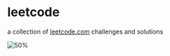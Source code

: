 # leetcode

<p1>a collection of [leetcode.com](leetcode.com) challenges and solutions</p1>

![50%](https://progress-bar.dev/50)